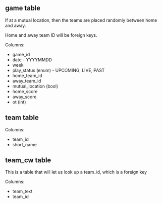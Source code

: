game table
----------

If at a mutual location, then the teams are placed randomly between home and away.

Home and away team ID will be foreign keys.

Columns:

  * game_id
  * date - YYYYMMDD
  * week
  * play_status (enum) - UPCOMING, LIVE, PAST
  * home_team_id
  * away_team_id
  * mutual_location (bool)
  * home_score
  * away_score
  * ot (int)

team table
----------

Columns:

  * team_id
  * short_name

team_cw table
---------------

This is a table that will let us look up a team_id, which is a foreign key

Columns:

  * team_text
  * team_id

